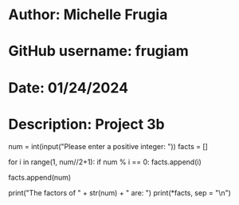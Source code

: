 # Author: Michelle Frugia
# GitHub username: frugiam
# Date: 01/24/2024
# Description: Project 3b

num = int(input("Please enter a positive integer: "))
facts = []

for i in range(1, num//2+1):
    if num % i == 0:
        facts.append(i)

facts.append(num)

print("The factors of " + str(num) + " are: ")
print(*facts, sep = "\n")
